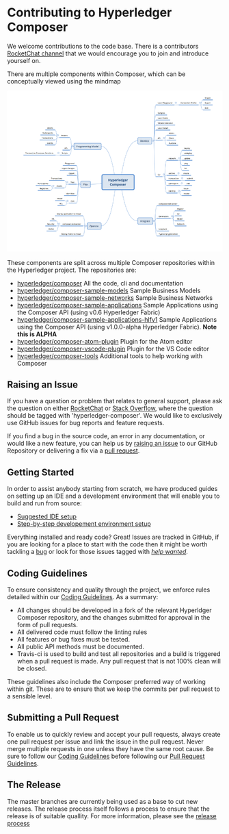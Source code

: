 # Contributing to Hyperledger Composer

We welcome contributions to the code base. There is a contributors [RocketChat channel](https://chat.hyperledger.org/channel/composer-dev) that we would encourage you to join and introduce yourself on.

There are multiple components within Composer, which can be conceptually viewed using the mindmap

![alt text](./contrib-notes/Features.png "Composer Mindmap")

These components are split across multiple Composer repositories within the Hyperledger project. The repositories are:

- [hyperledger/composer](https://github.com/hyperledger/composer) All the code, cli and documentation
- [hyperledger/composer-sample-models](https://github.com/hyperledger/composer-sample-models) Sample Business Models
- [hyperledger/composer-sample-networks](https://github.com/hyperledger/composer-sample-networks) Sample Business Networks
- [hyperledger/composer-sample-applications](https://github.com/hyperledger/composer-sample-applications) Sample Applications using the Composer API (using v0.6 Hyperledger Fabric)
- [hyperledger/composer-sample-applications-hlfv1](https://github.com/hyperledger/composer-sample-applications-hlfv1) Sample Applications using the Composer API (using v1.0.0-alpha Hyperledger Fabric).  **Note this is ALPHA**
- [hyperledger/composer-atom-plugin](https://github.com/hyperledger/composer-atom-plugin) Plugin for the Atom editor
- [hyperledger/composer-vscode-plugin](https://github.com/hyperledger/composer-vscode-plugin) Plugin for the VS Code editor
- [hyperledger/composer-tools](https://github.com/hyperledger/composer-tools) Additional tools to help working with Composer

## Raising an Issue

If you have a question or problem that relates to general support, please ask the question on either [RocketChat](https://chat.hyperledger.org/channel/composer) or [Stack Overflow](http://stackoverflow.com/questions/tagged/hyperledger-composer), where the question should be tagged with 'hyperledger-composer'. We would like to exclusively use GitHub issues for bug reports and feature requests.

If you find a bug in the source code, an error in any documentation, or would like a new feature, you can help us by [raising an issue](./contrib-notes/raising-issues.md) to our GitHub Repository or delivering a fix via a [pull request](./contrib-notes/submitting-pull-request.md).


## Getting Started

In order to assist anybody starting from scratch, we have produced guides on setting up an IDE and a development environment that will enable you to build and run from source:
* [Suggested IDE setup](./contrib-notes/ide-setup.md)
* [Step-by-step developement environment setup](./contrib-notes/getting-started.md)

Everything installed and ready code? Great! Issues are tracked in GitHub, if you are looking for a place to start with the code then it might be worth tackling a [bug](https://github.com/hyperledger/composer/issues?q=is%3Aissue+is%3Aopen+label%3Abug) or look for those issues tagged with [*help wanted*](https://github.com/hyperledger/composer/issues?q=is%3Aissue+label%3A%22help+wanted%22).

## Coding Guidelines

To ensure consistency and quality through the project, we enforce rules detailed within our [Coding Guidelines](./contrib-notes/coding-guidelines.md). As a summary:

 - All changes should be developed in a fork of the relevant Hyperldger Composer repository, and the changes submitted for approval in the form of pull requests.
 - All delivered code must follow the linting rules
 - All features or bug fixes must be tested.
 - All public API methods must be documented.
 - Travis-ci is used to build and test all repositories and a build is triggered when a pull request is made. Any pull request that is not 100% clean will be closed.

These guidelines also include the Composer preferred way of working within git. These are to ensure that we keep the commits per pull request to a sensible  level.

## Submitting a Pull Request

To enable us to quickly review and accept your pull requests, always create one pull request per issue and link the issue in the pull request. Never merge multiple requests in one unless they have the same root cause. Be sure to follow our [Coding Guidelines](./contrib-notes/coding-guidelines.md) before following our [Pull Request Guidelines](./contrib-notes/submitting-pull-request.md).



## The Release

The master branches are currently being used as a base to cut new releases. The release process itself follows a process to ensure that the release is of suitable quallity. For more information, please see the [release process](./contrib-notes/release-process/weekly-qa-validation.md)
